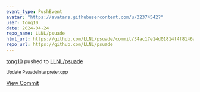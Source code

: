 ```yaml
---
event_type: PushEvent
avatar: "https://avatars.githubusercontent.com/u/32374542?"
user: tong10
date: 2024-04-24
repo_name: LLNL/psuade
html_url: https://github.com/LLNL/psuade/commit/34ac17e14d01814f4f8146a676e172690dbc2ec7
repo_url: https://github.com/LLNL/psuade
---
```


<a href='https://github.com/tong10' target='_blank'>tong10</a> pushed to <a href='https://github.com/LLNL/psuade' target='_blank'>LLNL/psuade</a>

<small>Update PsuadeInterpreter.cpp</small>

<a href='https://github.com/LLNL/psuade/commit/34ac17e14d01814f4f8146a676e172690dbc2ec7' target='_blank'>View Commit</a>